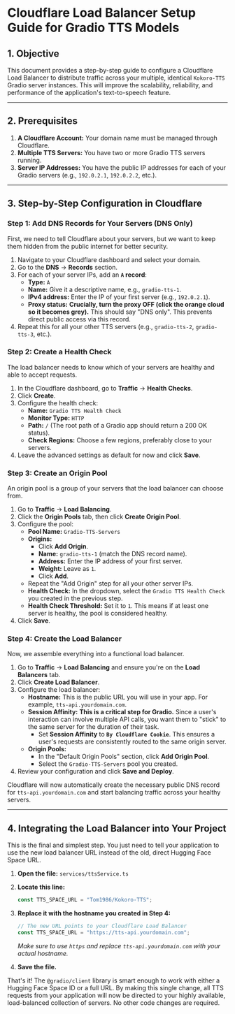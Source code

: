 # Cloudflare Load Balancer Setup Guide for Gradio TTS Models

## 1. Objective

This document provides a step-by-step guide to configure a Cloudflare Load Balancer to distribute traffic across your multiple, identical `Kokoro-TTS` Gradio server instances. This will improve the scalability, reliability, and performance of the application's text-to-speech feature.

---

## 2. Prerequisites

1.  **A Cloudflare Account:** Your domain name must be managed through Cloudflare.
2.  **Multiple TTS Servers:** You have two or more Gradio TTS servers running.
3.  **Server IP Addresses:** You have the public IP addresses for each of your Gradio servers (e.g., `192.0.2.1`, `192.0.2.2`, etc.).

---

## 3. Step-by-Step Configuration in Cloudflare

### Step 1: Add DNS Records for Your Servers (DNS Only)

First, we need to tell Cloudflare about your servers, but we want to keep them hidden from the public internet for better security.

1.  Navigate to your Cloudflare dashboard and select your domain.
2.  Go to the **DNS** -> **Records** section.
3.  For each of your server IPs, add an **`A` record**:
    *   **Type:** `A`
    *   **Name:** Give it a descriptive name, e.g., `gradio-tts-1`.
    *   **IPv4 address:** Enter the IP of your first server (e.g., `192.0.2.1`).
    *   **Proxy status:** **Crucially, turn the proxy OFF (click the orange cloud so it becomes grey).** This should say "DNS only". This prevents direct public access via this record.
4.  Repeat this for all your other TTS servers (e.g., `gradio-tts-2`, `gradio-tts-3`, etc.).



### Step 2: Create a Health Check

The load balancer needs to know which of your servers are healthy and able to accept requests.

1.  In the Cloudflare dashboard, go to **Traffic** -> **Health Checks**.
2.  Click **Create**.
3.  Configure the health check:
    *   **Name:** `Gradio TTS Health Check`
    *   **Monitor Type:** `HTTP`
    *   **Path:** `/` (The root path of a Gradio app should return a 200 OK status).
    *   **Check Regions:** Choose a few regions, preferably close to your servers.
4.  Leave the advanced settings as default for now and click **Save**.

### Step 3: Create an Origin Pool

An origin pool is a group of your servers that the load balancer can choose from.

1.  Go to **Traffic** -> **Load Balancing**.
2.  Click the **Origin Pools** tab, then click **Create Origin Pool**.
3.  Configure the pool:
    *   **Pool Name:** `Gradio-TTS-Servers`
    *   **Origins:**
        *   Click **Add Origin**.
        *   **Name:** `gradio-tts-1` (match the DNS record name).
        *   **Address:** Enter the IP address of your first server.
        *   **Weight:** Leave as `1`.
        *   Click **Add**.
    *   Repeat the "Add Origin" step for all your other server IPs.
    *   **Health Check:** In the dropdown, select the `Gradio TTS Health Check` you created in the previous step.
    *   **Health Check Threshold:** Set it to `1`. This means if at least one server is healthy, the pool is considered healthy.
4.  Click **Save**.

### Step 4: Create the Load Balancer

Now, we assemble everything into a functional load balancer.

1.  Go to **Traffic** -> **Load Balancing** and ensure you're on the **Load Balancers** tab.
2.  Click **Create Load Balancer**.
3.  Configure the load balancer:
    *   **Hostname:** This is the public URL you will use in your app. For example, `tts-api.yourdomain.com`.
    *   **Session Affinity:** **This is a critical step for Gradio.** Since a user's interaction can involve multiple API calls, you want them to "stick" to the same server for the duration of their task.
        *   Set **Session Affinity** to **`By Cloudflare Cookie`**. This ensures a user's requests are consistently routed to the same origin server.
    *   **Origin Pools:**
        *   In the "Default Origin Pools" section, click **Add Origin Pool**.
        *   Select the `Gradio-TTS-Servers` pool you created.
4.  Review your configuration and click **Save and Deploy**.

Cloudflare will now automatically create the necessary public DNS record for `tts-api.yourdomain.com` and start balancing traffic across your healthy servers.

---

## 4. Integrating the Load Balancer into Your Project

This is the final and simplest step. You just need to tell your application to use the new load balancer URL instead of the old, direct Hugging Face Space URL.

1.  **Open the file:** `services/ttsService.ts`

2.  **Locate this line:**
    ```typescript
    const TTS_SPACE_URL = "Tom1986/Kokoro-TTS";
    ```

3.  **Replace it with the hostname you created in Step 4:**
    ```typescript
    // The new URL points to your Cloudflare Load Balancer
    const TTS_SPACE_URL = "https://tts-api.yourdomain.com"; 
    ```
    *Make sure to use `https` and replace `tts-api.yourdomain.com` with your actual hostname.*

4.  **Save the file.**

That's it! The `@gradio/client` library is smart enough to work with either a Hugging Face Space ID or a full URL. By making this single change, all TTS requests from your application will now be directed to your highly available, load-balanced collection of servers. No other code changes are required.

